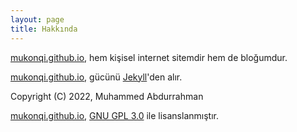```yaml
---
layout: page
title: Hakkında
---
```


[mukonqi.github.io](https://mukonqi.github.io), hem kişisel internet sitemdir hem de bloğumdur.

[mukonqi.github.io](https://mukonqi.github.io), gücünü [Jekyll](https://jekyllrb.com)'den alır.

Copyright (C) 2022, Muhammed Abdurrahman

[mukonqi.github.io](https://mukonqi.github.io), [GNU GPL 3.0](https://mukonqi.github.io/gpl-3.0.html) ile lisanslanmıştır.